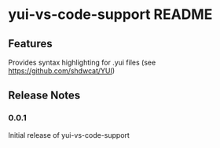 # yui-vs-code-support README

## Features

Provides syntax highlighting for .yui files (see https://github.com/shdwcat/YUI)

## Release Notes

### 0.0.1

Initial release of yui-vs-code-support
